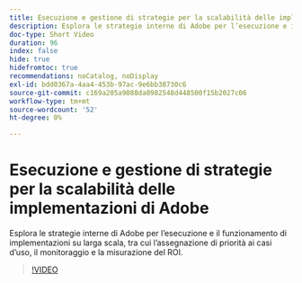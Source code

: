 ```yaml
---
title: Esecuzione e gestione di strategie per la scalabilità delle implementazioni di Adobe
description: Esplora le strategie interne di Adobe per l’esecuzione e il funzionamento di implementazioni su larga scala, tra cui l’assegnazione di priorità ai casi d’uso, il monitoraggio e la misurazione del ROI.
doc-type: Short Video
duration: 96
index: false
hide: true
hidefromtoc: true
recommendations: noCatalog, noDisplay
exl-id: bdd0367a-4aa4-453b-97ac-9e6bb38730c6
source-git-commit: c169a205a9088da0982548d448500f15b2027c06
workflow-type: tm+mt
source-wordcount: '52'
ht-degree: 0%

---
```


# Esecuzione e gestione di strategie per la scalabilità delle implementazioni di Adobe

Esplora le strategie interne di Adobe per l’esecuzione e il funzionamento di implementazioni su larga scala, tra cui l’assegnazione di priorità ai casi d’uso, il monitoraggio e la misurazione del ROI.

<!-- 62_S655_3442541_95_run-and-operate-strategies-for-scaling-adobe-implementations -->
>[!VIDEO](https://video.tv.adobe.com/v/3461088/?learn=on&enablevpops=true&captions=ita)
